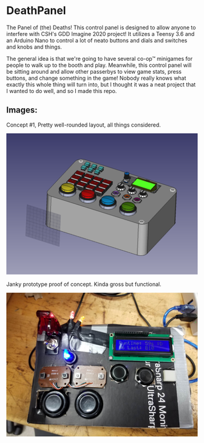 # DeathPanel
The Panel of (the) Deaths! This control panel is designed to allow anyone to interfere with CSH's GDD Imagine 2020 project! It utilizes a Teensy 3.6 and an Arduino Nano to control a lot of neato buttons and dials and switches and knobs and things.

The general idea is that we're going to have several co-op™ minigames for people to walk up to the booth and play. Meanwhile, this control panel will be sitting around and allow other passerbys to view game stats, press buttons, and change something in the game! Nobody really knows what exactly this whole thing will turn into, but I thought it was a neat project that I wanted to do well, and so I made this repo. 

## Images:
Concept #1, Pretty well-rounded layout, all things considered.

![CAD Concept](images/deathpanel-concept1.png)

Janky prototype proof of concept. Kinda gross but functional.

![Panel turned on](images/panel_on_19721.jpg)
